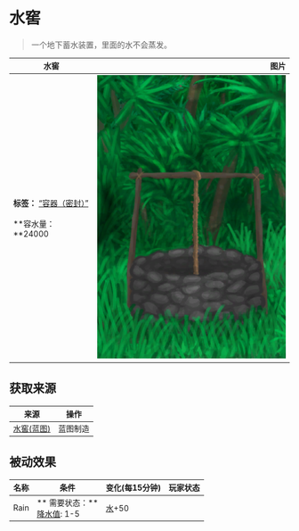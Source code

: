 # 水窖  
> 一个地下蓄水装置，里面的水不会蒸发。  
  
  水窖  |   图片   
 ----  |  ----:   
 **标签：**	[“容器（密封）”](tag_ContainerSealed.md)<br><br>**容水量：**24000  |  ![](Sprite/Well.png)   
  
## 获取来源  
来源  |  操作  
----  |  ----  
[水窖(蓝图)](Bp_Cistern.md)  |  蓝图制造  
## 被动效果  
名称  |  条件  |  变化(每15分钟)  |  玩家状态  
----  |  ----  |  ----  |  ----  
Rain  |  ** 需要状态：**<br>[降水值](RainValue.md): 1-5  |  [水](LQ_Water.md)+50  |    
